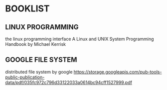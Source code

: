 # BOOKLIST

## LINUX PROGRAMMING

the linux programming interface
A Linux and UNIX System Programming Handbook
by Michael Kerrisk


## GOOGLE FILE SYSTEM
distributed file system by google
https://storage.googleapis.com/pub-tools-public-publication-data/pdf/035fc972c796d33122033a0614bc94cff1527999.pdf

